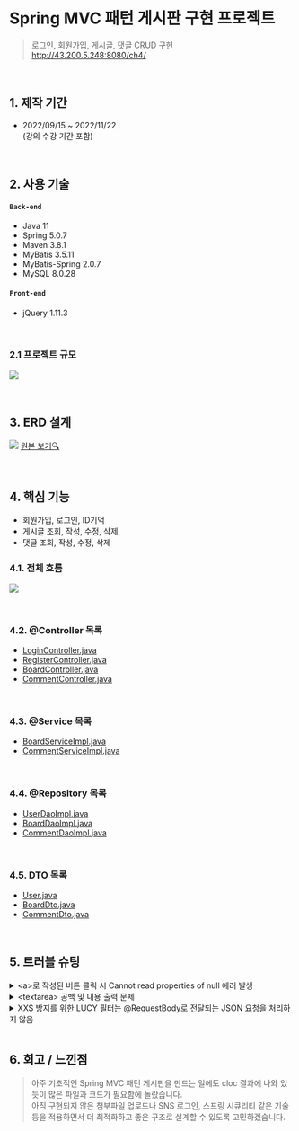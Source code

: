 # Spring MVC 패턴 게시판 구현 프로젝트

>로그인, 회원가입, 게시글, 댓글 CRUD 구현  
>http://43.200.5.248:8080/ch4/

</br>

## 1. 제작 기간
* 2022/09/15 ~ 2022/11/22  
(강의 수강 기간 포함)  

</br>

## 2. 사용 기술
#### `Back-end`
  - Java 11
  - Spring 5.0.7
  - Maven 3.8.1
  - MyBatis 3.5.11
  - MyBatis-Spring 2.0.7
  - MySQL 8.0.28
#### `Front-end`
  - jQuery 1.11.3

</br>

### 2.1 프로젝트 규모
![](https://www.notion.so/image/https%3A%2F%2Fs3-us-west-2.amazonaws.com%2Fsecure.notion-static.com%2F0f258e48-f75e-4878-9708-be13982c890e%2FUntitled.png?id=8b6ece8a-1cab-46e2-9fb7-17b1f02df066&table=block&spaceId=d45b6527-cc9f-4af9-b7e8-975463d8b2e5&width=2000&userId=504d5d0d-ce4c-40f0-8ccd-2a8fd23e22dc&cache=v2)

</br>

## 3. ERD 설계
![](https://www.notion.so/image/https%3A%2F%2Fs3-us-west-2.amazonaws.com%2Fsecure.notion-static.com%2Ff129d24f-e486-445d-bc44-297a4d280150%2FUntitled.png?id=f619e8f6-2c9e-4b91-be93-ebb471605512&table=block&spaceId=d45b6527-cc9f-4af9-b7e8-975463d8b2e5&width=2000&userId=504d5d0d-ce4c-40f0-8ccd-2a8fd23e22dc&cache=v2)
[원본 보기🔍](https://www.erdcloud.com/p/FiJ24GFdndCGSCDXG)

</br>

## 4. 핵심 기능
  - 회원가입, 로그인, ID기억  
  - 게시글 조회, 작성, 수정, 삭제  
  - 댓글 조회, 작성, 수정, 삭제  

### 4.1. 전체 흐름  
![](https://www.notion.so/image/https%3A%2F%2Fs3-us-west-2.amazonaws.com%2Fsecure.notion-static.com%2F1be62653-6a5a-49d1-8e6e-b0d00c39d0d2%2FUntitled.png?table=block&id=1f3c28d4-d0c4-4623-8538-85f75f32e182&spaceId=d45b6527-cc9f-4af9-b7e8-975463d8b2e5&width=2000&userId=504d5d0d-ce4c-40f0-8ccd-2a8fd23e22dc&cache=v2)

</br>

### 4.2. @Controller 목록  
- [LoginController.java](https://github.com/a11chan/springJungSuk_ch4_1/blob/fa79de6844cd94dbfaeebb0e370fee2c779de89c/src/main/java/com/fastcampus/ch4/controller/LoginController.java)
- [RegisterController.java](https://github.com/a11chan/springJungSuk_ch4_1/blob/fa79de6844cd94dbfaeebb0e370fee2c779de89c/src/main/java/com/fastcampus/ch4/controller/RegisterController.java)
- [BoardController.java](https://github.com/a11chan/springJungSuk_ch4_1/blob/fa79de6844cd94dbfaeebb0e370fee2c779de89c/src/main/java/com/fastcampus/ch4/controller/BoardController.java)
- [CommentController.java](https://github.com/a11chan/springJungSuk_ch4_1/blob/fa79de6844cd94dbfaeebb0e370fee2c779de89c/src/main/java/com/fastcampus/ch4/controller/CommentController.java)

</br>

### 4.3. @Service 목록  
- [BoardServiceImpl.java](https://github.com/a11chan/springJungSuk_ch4_1/blob/fa79de6844cd94dbfaeebb0e370fee2c779de89c/src/main/java/com/fastcampus/ch4/service/BoardServiceImpl.java)
- [CommentServiceImpl.java](https://github.com/a11chan/springJungSuk_ch4_1/blob/fa79de6844cd94dbfaeebb0e370fee2c779de89c/src/main/java/com/fastcampus/ch4/service/CommentServiceImpl.java)

</br>

### 4.4. @Repository 목록  
- [UserDaoImpl.java](https://github.com/a11chan/springJungSuk_ch4_1/blob/fa79de6844cd94dbfaeebb0e370fee2c779de89c/src/main/java/com/fastcampus/ch4/dao/UserDaoImpl.java)
- [BoardDaoImpl.java](https://github.com/a11chan/springJungSuk_ch4_1/blob/fa79de6844cd94dbfaeebb0e370fee2c779de89c/src/main/java/com/fastcampus/ch4/dao/BoardDaoImpl.java)
- [CommentDaoImpl.java](https://github.com/a11chan/springJungSuk_ch4_1/blob/fa79de6844cd94dbfaeebb0e370fee2c779de89c/src/main/java/com/fastcampus/ch4/dao/CommentDaoImpl.java)

</br>

### 4.5. DTO 목록  
- [User.java](https://github.com/a11chan/springJungSuk_ch4_1/blob/fa79de6844cd94dbfaeebb0e370fee2c779de89c/src/main/java/com/fastcampus/ch4/domain/User.java)
- [BoardDto.java](https://github.com/a11chan/springJungSuk_ch4_1/blob/fa79de6844cd94dbfaeebb0e370fee2c779de89c/src/main/java/com/fastcampus/ch4/domain/BoardDto.java)
- [CommentDto.java](https://github.com/a11chan/springJungSuk_ch4_1/blob/fa79de6844cd94dbfaeebb0e370fee2c779de89c/src/main/java/com/fastcampus/ch4/domain/CommentDto.java)

</br>

## 5. 트러블 슈팅  
<details>
<summary>
&lt;a&gt;로 작성된 버튼 클릭 시 Cannot read properties of null 에러 발생
</summary>
<div markdown="1">

- &lt;a&gt; 속성에 `href=”#”` 을 추가
- 클릭 이벤트 함수 최상단에 `e.preventDefault()` 추가하여 해결

</div>
</details>

<details>
<summary>
&lt;textarea&gt; 공백 및 내용 출력 문제
</summary>

- &lt;textarea&gt;에 값을 출력할 때는 val() 사용, text()로 하면 새로고침 해야만 값이 보임
- [&lt;textarea&gt;에 공백 제거하는 방법](https://okky.kr/articles/292680)

</details>

<details>
<summary>
XXS 방지를 위한 LUCY 필터는 @RequestBody로 전달되는 JSON 요청을 처리하지 않음
</summary>

- 임시로 &lt;, &gt;를 특수문자로 바꿔 출력하는 함수 추가
  - ```javascript
    function tagEscape(string) {
      string = string.replace(/\</g, "〈");
      string = string.replace(/\>/g, "〉");
      return string;
    }
    ```
  - [참고 사이트 링크](https://oingdaddy.tistory.com/375)

- 추후 적용할 다른 방법([Spring Boot에서 JSON API에 XSS Filter 적용하기](https://jojoldu.tistory.com/470))

</details>

</br>

## 6. 회고 / 느낀점
>아주 기초적인 Spring MVC 패턴 게시판을 만드는 일에도 cloc 결과에 나와 있듯이 많은 파일과 코드가 필요함에 놀랐습니다.  
>아직 구현되지 않은 첨부파일 업로드나 SNS 로그인, 스프링 시큐리티 같은 기술 등을 적용하면서 더 최적화하고 좋은 구조로 설계할 수 있도록 고민하겠습니다.
